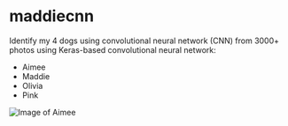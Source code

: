 # maddiecnn
Identify my 4 dogs using convolutional neural network (CNN) from 3000+ photos using Keras-based convolutional neural network:
- Aimee
- Maddie
- Olivia
- Pink

![Image of Aimee](blob/master/assets/images/a_02059.jpg_256x256.jpg)

